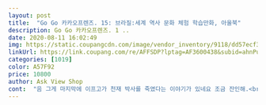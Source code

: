 ```yaml
---
layout: post 
title:  "Go Go 카카오프렌즈. 15: 브라질:세계 역사 문화 체험 학습만화, 아울북" 
description: Go Go 카카오프렌즈. 1 ..
date: 2020-08-11 16:02:49 
img: https://static.coupangcdn.com/image/vendor_inventory/9118/dd57ecf33cd8a22ee6a84574fe6f2bb89c3820f88e1c88a832ac1b3cd0ed.jpg 
linkUrl: https://link.coupang.com/re/AFFSDP?lptag=AF3600438&subid=ahnPublicAsk&pageKey=1859001603&itemId=3160114164&vendorItemId=71147667295&traceid=V0-113-3e41c3f2c2066bcd 
categories: [1019] 
color: A57F92 
price: 10800 
author: Ask View Shop 
cont:  "음 그게 마지막에 이프고가 천재 박사를 죽였다는 이야기가 있네요 조금 잔인해.<br/>.<br/><br/>이제껏 다샀고 계속 나오길 목빠지게 기다립니다<br/>읽고 또읽고 계속 읽는책중 하나네요<br/>재미있네요<br/>책중에 제일 잼있다고 하네요^^<br/>최고로 좋아하는 시리즈예요<br/>" 
---
```


